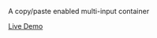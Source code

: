 A copy/paste enabled multi-input container

[Live Demo](https://skellertor.github.io/react-2fa-verification-input)
